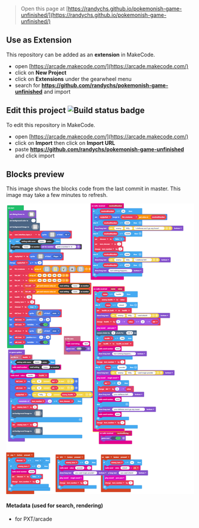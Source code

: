  


> Open this page at [https://randychs.github.io/pokemonish-game-unfinished/](https://randychs.github.io/pokemonish-game-unfinished/)

## Use as Extension

This repository can be added as an **extension** in MakeCode.

* open [https://arcade.makecode.com/](https://arcade.makecode.com/)
* click on **New Project**
* click on **Extensions** under the gearwheel menu
* search for **https://github.com/randychs/pokemonish-game-unfinished** and import

## Edit this project ![Build status badge](https://github.com/randychs/pokemonish-game-unfinished/workflows/MakeCode/badge.svg)

To edit this repository in MakeCode.

* open [https://arcade.makecode.com/](https://arcade.makecode.com/)
* click on **Import** then click on **Import URL**
* paste **https://github.com/randychs/pokemonish-game-unfinished** and click import

## Blocks preview

This image shows the blocks code from the last commit in master.
This image may take a few minutes to refresh.

![A rendered view of the blocks](https://github.com/randychs/pokemonish-game-unfinished/raw/master/.github/makecode/blocks.png)

#### Metadata (used for search, rendering)

* for PXT/arcade
<script src="https://makecode.com/gh-pages-embed.js"></script><script>makeCodeRender("{{ site.makecode.home_url }}", "{{ site.github.owner_name }}/{{ site.github.repository_name }}");</script>
